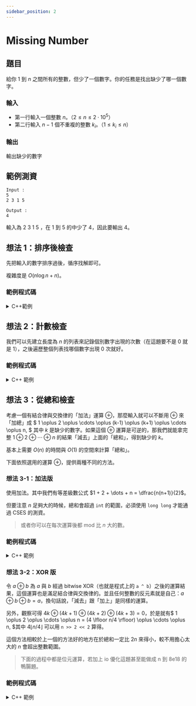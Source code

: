 ```yaml
---
sidebar_position: 2
---
```


Missing Number
===

題目
---
給你 $1$ 到 $n$ 之間所有的整數，但少了一個數字。你的任務是找出缺少了哪一個數字。

### 輸入
- 第一行輸入一個整數 $n$。（$2 \le n \le 2 \cdot 10^5$）
- 第二行輸入 $n-1$ 個不重複的整數 $k_i$。（$1 \le k_i \le n$）

### 輸出
輸出缺少的數字

範例測資
---
```
Input : 
5
2 3 1 5

Output :
4
```

輸入為 $2$ $3$ $1$ $5$ ，在 $1$ 到 $5$ 的中少了 $4$，因此要輸出 $4$。

想法 1：排序後檢查
---
先把輸入的數字排序過後，循序找解即可。

複雜度是 $O(n\log n+n)$。

### 範例程式碼

<details> 
<summary>C++範例</summary>
    ```cpp
    #include <bits/stdc++.h>
    using namespace std;

    int main() {
        int n, x;
        vector<int> xs;
        cin >> n;
        for (int i = 0; i < n - 1; i++) {
            cin >> x;
            xs.push_back(x);
        }
        sort(xs.begin(), xs.end());
        for (int i = 0; i < n; i++) {
            if(xs[i] != i + 1) {
                cout << i + 1;
                break;
            }
        }
    }
    ```
</details>

想法 2：計數檢查
---
我們可以先建立長度為 $n$ 的列表來記錄個別數字出現的次數（在這題要不是 $0$ 就是 $1$），之後遍歷整個列表找哪個數字出現 $0$ 次就好。

### 範例程式碼

<details>
<summary>C++ 範例 </summary>
    ```cpp
    #include <bits/stdc++.h>
    using namespace std;

    int main() {
        int n, x;
        cin >> n;
        vector<int> cnt(n, 0);
        for (int i = 0; i < n - 1; i++) {
            cin >> x;
            cnt[x-1] = 1;
        }
        for (int i = 0; i < n; i++) {
            if(cnt[i] == 0) {
                cout << i + 1;
                break;
            }
        }
    }   
    ```
</details>

想法 3：從總和檢查
---
考慮一個有結合律與交換律的「加法」運算 $\oplus$，那麼輸入就可以不斷用 $\oplus$ 來「加總」成 $
  1 \oplus 2 \oplus \cdots \oplus (k-1) \oplus (k+1) \oplus \cdots \oplus n,
$ 其中 $k$ 是缺少的數字。如果這個 $\oplus$ 運算是可逆的，那我們就能拿完整 $1 \oplus 2 \oplus \cdots \oplus n$ 的結果「減去」上面的「總和」，得到缺少的 $k$。

基本上需要 $O(n)$ 的時間與 $O(1)$ 的空間來計算「總和」。

下面依照選用的運算 $\oplus$，提供兩種不同的方法。

### 想法 3-1：加法版
使用加法。其中我們有等差級數公式 $1 + 2 + \dots + n = \dfrac{n(n+1)}{2}$。

但要注意 $n$ 足夠大的時候，總和會超過 `int` 的範圍，必須使用 `long long` 才能通過 CSES 的測資。

> 或者你可以在每次運算後都 mod 比 $n$ 大的數。

### 範例程式碼

<details>
<summary>C++ 範例 </summary>
    ```cpp
    #include <bits/stdc++.h>
    using namespace std;

    int main() {
        long long n, x;
        long long sum = 0;
        cin >> n;
        for (int i = 0; i < n - 1; i++) {
            cin >> x;
            sum += x;
        }
        cout << (n * (n + 1) / 1) - sum;
    }
    ```
</details>

### 想法 3-2：XOR 版
令 $a \oplus b$ 為 $a$ 與 $b$ 經過 bitwise XOR（也就是程式上的 `a ^ b`）之後的運算結果，這個運算也是滿足結合律與交換律的。並且任何整數的反元素就是自己：$a \oplus b \oplus b = a$，換句話說，「減去」跟「加上」是同樣的運算。

另外，觀察可得 $4k \oplus (4k+1) \oplus (4k+2) \oplus (4k+3) = 0$，於是就有$
  1 \oplus 2 \oplus \cdots \oplus n
  = (4 \lfloor n/4 \rfloor) \oplus \cdots \oplus n,
$其中 $4 \lfloor n/4 \rfloor$ 可以用 `n >> 2 << 2` 算得。

這個方法相較於上一個的方法好的地方在於總和一定比 $2n$ 來得小，較不用擔心太大的 $n$ 會超出整數範圍。

> 下面的過程中都是位元運算，若加上 io 優化這題甚至能做成 n 到 8e18 的鴨腸題。

### 範例程式碼

<details>
<summary>C++ 範例 </summary>
    ```cpp
    #include <bits/stdc++.h>
    using namespace std;

    int main() {
        int n, x;
        int all = 0, sum = 0;
        cin >> n;
        for (int i = 0; i < n - 1; i++) {
            cin >> x;
            sum ^= x;
        }
        for (int i = n >> 2 << 2; i <= n; i++) {
            all ^= i;
        }
        cout << (all ^ sum);
    }
    ```
</details>
